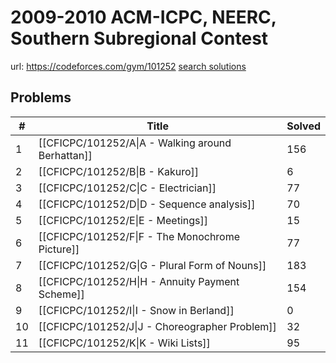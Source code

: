 # 2009-2010 ACM-ICPC, NEERC, Southern Subregional Contest

url: https://codeforces.com/gym/101252
[search solutions](https://www.google.com/search?q=Solution+OR+題解+2009-2010+ACM-ICPC,+NEERC,+Southern+Subregional+Contest)

## Problems

| # | Title | Solved |
| --- | --- | --- |
|1|[[CFICPC/101252/A\|A - Walking around Berhattan]]|156|
|2|[[CFICPC/101252/B\|B - Kakuro]]|6|
|3|[[CFICPC/101252/C\|C - Electrician]]|77|
|4|[[CFICPC/101252/D\|D - Sequence analysis]]|70|
|5|[[CFICPC/101252/E\|E - Meetings]]|15|
|6|[[CFICPC/101252/F\|F - The Monochrome Picture]]|77|
|7|[[CFICPC/101252/G\|G - Plural Form of Nouns]]|183|
|8|[[CFICPC/101252/H\|H - Annuity Payment Scheme]]|154|
|9|[[CFICPC/101252/I\|I - Snow in Berland]]|0|
|10|[[CFICPC/101252/J\|J - Choreographer Problem]]|32|
|11|[[CFICPC/101252/K\|K - Wiki Lists]]|95|

